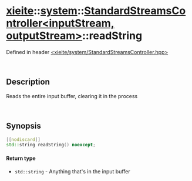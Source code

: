 # [xieite](../../xieite.md)\:\:[system](../../system.md)\:\:[StandardStreamsController\<inputStream, outputStream\>](../StandardStreamsController.md)\:\:readString
Defined in header [<xieite/system/StandardStreamsController.hpp>](../../../include/xieite/system/StandardStreamsController.hpp)

&nbsp;

## Description
Reads the entire input buffer, clearing it in the process

&nbsp;

## Synopsis
```cpp
[[nodiscard]]
std::string readString() noexcept;
```
#### Return type
- `std::string` - Anything that's in the input buffer
